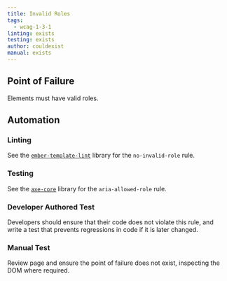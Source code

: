```yaml
---
title: Invalid Roles
tags: 
  - wcag-1-3-1
linting: exists
testing: exists
author: couldexist
manual: exists
---
```


## Point of Failure
Elements must have valid roles.

## Automation

### Linting
See the [`ember-template-lint`](https://github.com/ember-template-lint/ember-template-lint) library for the `no-invalid-role` rule.

### Testing
See the [`axe-core`](https://github.com/dequelabs/axe-core) library for the `aria-allowed-role` rule.

### Developer Authored Test
Developers should ensure that their code does not violate this rule, and write a test that prevents regressions in code if it is later changed.

### Manual Test
Review page and ensure the point of failure does not exist, inspecting the DOM where required.